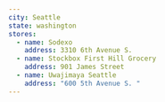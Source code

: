 ```yaml
---
city: Seattle
state: washington
stores:
  - name: Sodexo
    address: 3310 6th Avenue S.
  - name: Stockbox First Hill Grocery
    address: 901 James Street
  - name: Uwajimaya Seattle
    address: "600 5th Avenue S. "
---
```

